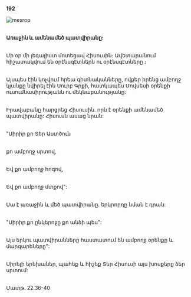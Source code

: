 **192**

![mesrop](https://volamar.ru/audio_video/foto/01/detbible/B400.BMP)

\
**Առաջին և ամենամեծ պատվիրանը:**

\
Մի օր մի լեգալիստ մոտեցավ Հիսուսին։ Ավետարանում հիշատակվում են օրէնսգէտներն ու օրէնսգէտները ։

\
Այսպես էին կոչվում հրեա գիտնականները, ովքեր իրենց ամբողջ կյանքը նվիրել էին Սուրբ Գրքի, հատկապես Մովսեսի օրենքի ուսումնասիրությանն ու մեկնաբանությանը:

\
Իրավաբանը հարցրեց Հիսուսին. որն է օրենքի ամենամեծ պատվիրանը: Հիսուսն ասաց նրան:

\
"Սիրիր քո Տեր Աստծուն

\
քո ամբողջ սրտով,

\
Եվ քո ամբողջ հոգով,

\
Եվ քո ամբողջ մտքով":

\
Սա է առաջին և մեծ պատվիրանը. երկրորդը նման է դրան:

\
"Սիրիր քո ընկերոջը քո անձի պես":

\
Այս երկու պատվիրանները հաստատում են ամբողջ օրենքը և մարգարեները":

\
Սիրելի երեխաներ, պահեք և հիշեք Տեր Հիսուսի այս խոսքերը ձեր սրտում:

\
Մատթ. 22.36-40

